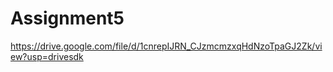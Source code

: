 # Assignment5


https://drive.google.com/file/d/1cnrepIJRN_CJzmcmzxqHdNzoTpaGJ2Zk/view?usp=drivesdk
